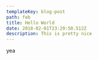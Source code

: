 ```yaml
---
templateKey: blog-post
path: feb
title: Hello World
date: 2018-02-01T23:29:50.512Z
description: This is pretty nice
---
```

yea
